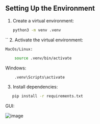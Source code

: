 ## Setting Up the Environment

1. Create a virtual environment:
   ```bash
   python3 -m venv .venv
``
2. Activate the virtual environment:

    MacOs/Linux:
```bash
    source .venv/bin/activate
```
   Windows:
```bash
    .venv\Scripts\activate
```
3. Install dependencies:
 ```bash
    pip install -r requirements.txt

```
GUI:

![image](https://github.com/user-attachments/assets/47012ba5-200d-4a77-a83a-e54ca32e8092)

